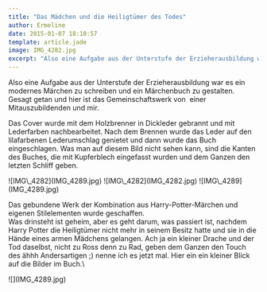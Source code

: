 ```yaml
---
title: "Das Mädchen und die Heiligtümer des Todes"
author: Ermeline
date: 2015-01-07 18:10:57
template: article.jade
image: IMG_4282.jpg
excerpt: "Also eine Aufgabe aus der Unterstufe der Erzieherausbildung war es ein modernes Märchen zu schreiben und ein Märchenbuch zu gestalten."
---
```


Also eine Aufgabe aus der Unterstufe der Erzieherausbildung war es ein
modernes Märchen zu schreiben und ein Märchenbuch zu gestalten. Gesagt
getan und hier ist das Gemeinschaftswerk von  einer Mitauszubildenden
und mir.

Das Cover wurde mit dem Holzbrenner in Dickleder gebrannt und mit
Lederfarben nachbearbeitet. Nach dem Brennen wurde das Leder auf den
lilafarbenen Lederumschlag genietet und dann wurde das Buch
eingeschlagen. Was man auf diesem Bild nicht sehen kann, sind die Kanten
des Buches, die mit Kupferblech eingefasst wurden und dem Ganzen den
letzten Schliff geben.


<div class='slideshow'>
![IMG\_4282](IMG_4289.jpg)
![IMG\_4282](IMG_4282.jpg)
![IMG\_4289](IMG_4289.jpg)
</div>

Das gebundene Werk der Kombination aus Harry-Potter-Märchen und eigenen
Stilelementen wurde geschaffen.\
 Was drinsteht ist geheim, aber es geht darum, was passiert ist, nachdem
Harry Potter die Heiligtümer nicht mehr in seinem Besitz hatte und sie
in die Hände eines armen Mädchens gelangen. Ach ja ein kleiner Drache
und der Tod daselbst, nicht zu Ross denn zu Rad, geben dem Ganzen den
Touch des ähhh Andersartigen ;) nenne ich es jetzt mal. Hier ein ein
kleiner Blick auf die Bilder im Buch.\

<div class='slideshow'>
![](IMG_4289.jpg)
</div>
